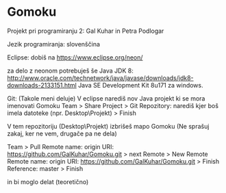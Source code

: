# Gomoku
Projekt pri programiranju 2: Gal Kuhar in Petra Podlogar

Jezik programiranja: slovenščina

Eclipse:
dobiš na https://www.eclipse.org/neon/

za delo z neonom potrebuješ še Java JDK 8:
http://www.oracle.com/technetwork/java/javase/downloads/jdk8-downloads-2133151.html
Java SE Development Kit 8u171 za windows.

Git: (Takole meni deluje)
V eclipse narediš nov Java projekt ki se mora imenovati Gomoku
Team > Share Project > Git
Repozitory: narediš kjer boš imela datoteke (npr. Desktop\Projekt)
\> Finish

V tem repozitoriju (Desktop\Projekt) izbrišeš mapo Gomoku (Ne sprašuj zakaj, ker ne vem, drugače pa ne dela)

Team > Pull
Remote name: origin
URI: https://github.com/GalKuhar/Gomoku.git
\> next
Remote > New Remote
Remote name: origin
URI: https://github.com/GalKuhar/Gomoku.git
\> Finish
Reference: master
\> Finish

in bi moglo delat (teoretično)
